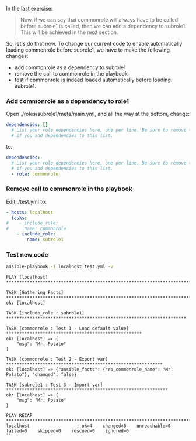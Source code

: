 In the last exercise:
> Now, if we can say that commonrole will always have to be called before subrole1 is called, then we can add a dependency to 
subrole1. This will be achieved in the next section.

So, let's do that now. To change our current code to enable automatically loading commonrole before subrole1, we have to make the
following changes:
- add commonrole as a dependency to subrole1
- remove the call to commonrole in the playbook
- test if commonrole is indeed loaded automatically before loading subrole1. 

### Add commonrole as a dependency to role1
Open ./roles/subrole1/meta/main.yml, and all the way at the bottom, change:
```yml
dependencies: []
  # List your role dependencies here, one per line. Be sure to remove the '[]' above,
  # if you add dependencies to this list.
```
to:
```yml
dependencies:
  # List your role dependencies here, one per line. Be sure to remove the '[]' above,
  # if you add dependencies to this list.
  - role: commonrole
```

### Remove call to commonrole in the playbook
Edit ./test.yml to:
```yml
- hosts: localhost
  tasks:
#    - include_role:
#      name: commonrole
    - include_role:
        name: subrole1
```

### Test new code
```bash
ansible-playbook -i localhost test.yml -v
```
```
PLAY [localhost] ***********************************************************************************

TASK [Gathering Facts] *****************************************************************************
ok: [localhost]

TASK [include_role : subrole1] *********************************************************************

TASK [commonrole : Test 1 - Load default value] ****************************************************
ok: [localhost] => {
    "msg": "Mr. Potato"
}

TASK [commonrole : Test 2 - Export var] ************************************************************
ok: [localhost] => {"ansible_facts": {"rb_commonrole_name": "Mr. Potato"}, "changed": false}

TASK [subrole1 : Test 3 - Import var] **************************************************************
ok: [localhost] => {
    "msg": "Mr. Potato"
}

PLAY RECAP *****************************************************************************************
localhost                  : ok=4    changed=0    unreachable=0    failed=0    skipped=0    rescued=0    ignored=0 
``
